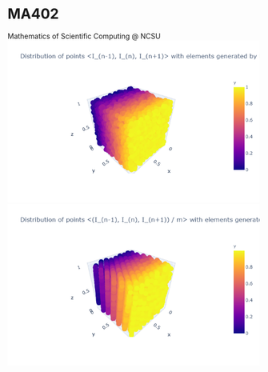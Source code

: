 # MA402
Mathematics of Scientific Computing @ NCSU
![Python 'random'](/python_random.png)
![RANDU randum](/randu_randum.png)
